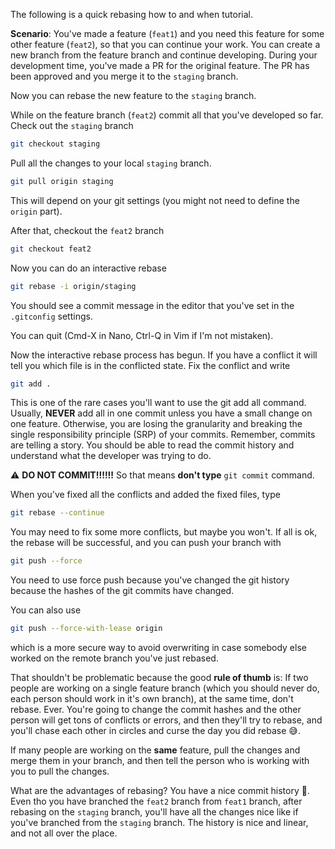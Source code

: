The following is a quick rebasing how to and when tutorial.

__Scenario__: You've made a feature (`feat1`) and you need this feature for some other feature (`feat2`), so that you can continue your work. You can create a new branch from the feature branch and continue developing. During your development time, you've made a PR for the original feature.
The PR has been approved and you merge it to the `staging` branch.

Now you can rebase the new feature to the `staging` branch.

While on the feature branch (`feat2`) commit all that you've developed so far. Check out the `staging` branch

```bash
git checkout staging
```

Pull all the changes to your local `staging` branch.

```bash
git pull origin staging
```

This will depend on your git settings (you might not need to define the `origin` part).

After that, checkout the `feat2` branch

```bash
git checkout feat2
```

Now you can do an interactive rebase

```bash
git rebase -i origin/staging
```

You should see a commit message in the editor that you've set in the `.gitconfig` settings.

You can quit (Cmd-X in Nano, Ctrl-Q in Vim if I'm not mistaken).

Now the interactive rebase process has begun. If you have a conflict it will tell you which file is in the conflicted state. Fix the conflict and write

```bash
git add .
```

This is one of the rare cases you'll want to use the git add all command. Usually, __NEVER__ add all in one commit unless you have a small change on one feature. Otherwise, you are losing the granularity and breaking the single responsibility principle (SRP) of your commits. Remember, commits are telling a story. You should be able to read the commit history and understand what the developer was trying to do.

⚠️ __DO NOT COMMIT!!!!!!__ So that means __don't type__ `git commit` command.

When you've fixed all the conflicts and added the fixed files, type

```bash
git rebase --continue
```

You may need to fix some more conflicts, but maybe you won't. 
If all is ok, the rebase will be successful, and you can push your branch with

```bash
git push --force
```

You need to use force push because you've changed the git history because the hashes of the git commits have changed.

You can also use

```bash
git push --force-with-lease origin
```

which is a more secure way to avoid overwriting in case somebody else worked on the remote branch you've just rebased.

That shouldn't be problematic because the good __rule of thumb__ is: If two people are working on a single feature branch (which you should never do, each person should work in it's own branch), at the same time, don't rebase. Ever. You're going to change the commit hashes and the other person will get tons of conflicts or errors, and then they'll try to rebase, and you'll chase each other in circles and curse the day you did rebase 😅.

If many people are working on the __same__ feature, pull the changes and merge them in your branch, and then tell the person who is working with you to pull the changes.

What are the advantages of rebasing? You have a nice commit history 🙂. Even tho you have branched the `feat2` branch from `feat1` branch, after rebasing on the `staging` branch, you'll have all the changes nice like if you've branched from the `staging` branch. The history is nice and linear, and not all over the place.
